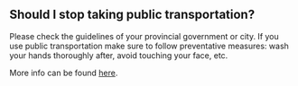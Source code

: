 ## Should I stop taking public transportation?

Please check the guidelines of your provincial government or city. If you use public transportation make sure to follow preventative measures: wash your hands thoroughly after, avoid touching your face, etc.

More info can be found [here](https://www.canada.ca/en/public-health/services/diseases/2019-novel-coronavirus-infection/prevention-risks.html).

